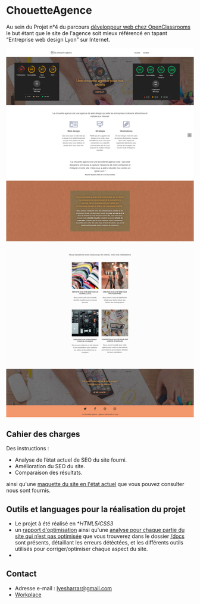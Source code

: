 # ChouetteAgence

Au sein du Projet n°4 du parcours [développeur web chez OpenClassrooms](https://openclassrooms.com/fr/paths/185-developpeur-web#path-tabs) le but étant que le site de l'agence soit mieux référencé en tapant “Entreprise web design Lyon” sur Internet.

![desktop reservia](/docs/screen.png)

## Cahier des charges

Des instructions :
- Analyse de l’état actuel de SEO du site fourni.
- Amélioration du SEO du site.
- Comparaison des résultats.

ainsi qu'une [maquette du site en l'état actuel](https://s3-eu-west-1.amazonaws.com/course.oc-static.com/projects/GEN_integrateur_web_P4/Starting+website.zip) que vous pouvez consulter nous sont fournis.

## Outils et languages pour la réalisation du projet

- Le projet à été réalisé en **HTML5/CSS3*
- un [rapport d'optimisation](https://github.com/LyesHarrar/ChouetteAgence/blob/main/docs/P4_03_rapport_optimisation.pdf) ainsi qu'une [analyse pour chaque partie du site qui n’est pas optimisée](https://github.com/LyesHarrar/ChouetteAgence/blob/main/docs/P4_01_analyse.xlsx) que vous trouverez dans le dossier [/docs](https://github.com/LyesHarrar/ChouetteAgence/tree/main/docs) sont présents, détaillant les erreurs détéctées, et les différents outils utilisés pour corriger/optimiser chaque aspect du site.
- 
## Contact

-  Adresse e-mail : lyesharrar@gmail.com
- [Workplace](https://openclassrooms.workplace.com/profile.php?id=100066988681465)

